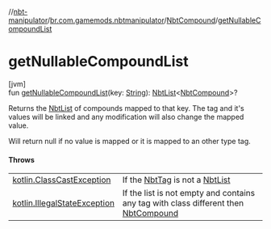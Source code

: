//[nbt-manipulator](../../../index.md)/[br.com.gamemods.nbtmanipulator](../index.md)/[NbtCompound](index.md)/[getNullableCompoundList](get-nullable-compound-list.md)

# getNullableCompoundList

[jvm]\
fun [getNullableCompoundList](get-nullable-compound-list.md)(key: [String](https://kotlinlang.org/api/latest/jvm/stdlib/kotlin/-string/index.html)): [NbtList](../-nbt-list/index.md)<[NbtCompound](index.md)>?

Returns the [NbtList](../-nbt-list/index.md) of compounds mapped to that key. The tag and it's values will be linked and any modification will also change the mapped value.

Will return null if no value is mapped or it is mapped to an other type tag.

#### Throws

| | |
|---|---|
| [kotlin.ClassCastException](https://kotlinlang.org/api/latest/jvm/stdlib/kotlin/-class-cast-exception/index.html) | If the [NbtTag](../-nbt-tag/index.md) is not a [NbtList](../-nbt-list/index.md) |
| [kotlin.IllegalStateException](https://kotlinlang.org/api/latest/jvm/stdlib/kotlin/-illegal-state-exception/index.html) | If the list is not empty and contains any tag with class different then [NbtCompound](index.md) |
